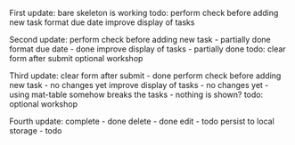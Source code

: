 First update:
bare skeleton is working
todo:
perform check before adding new task
format due date
improve display of tasks

Second update:
perform check before adding new task - partially done
format due date - done
improve display of tasks - partially done
todo:
clear form after submit
optional workshop

Third update:
clear form after submit - done
perform check before adding new task - no changes yet
improve display of tasks - no changes yet
    - using mat-table somehow breaks the tasks - nothing is shown?
todo:
optional workshop

Fourth update:
complete - done
delete - done
edit - todo
persist to local storage - todo
